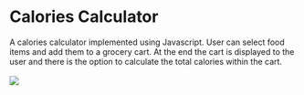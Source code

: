 # Calories Calculator

A calories calculator implemented using Javascript. User can select food items and add them to a grocery cart. At the end the cart is displayed to the user and there is the option to calculate the total calories within the cart. <br>
<br>
<image src= "https://media.giphy.com/media/O0Zs64VNsebgl0kArU/giphy.gif">
